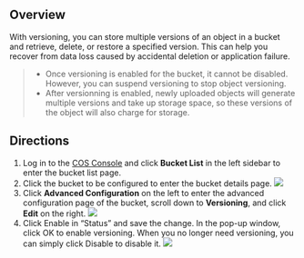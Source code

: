 ## Overview
With versioning, you can store multiple versions of an object in a bucket and retrieve, delete, or restore a specified version. This can help you recover from data loss caused by accidental deletion or application failure.

>- Once versioning is enabled for the bucket, it cannot be disabled. However, you can suspend versioning to stop object versioning.
>- After versionning is enabled, newly uploaded objects will generate multiple versions and take up storage space, so these versions of the object will also charge for storage.

## Directions
1. Log in to the [COS Console](https://console.cloud.tencent.com/cos5) and click **Bucket List** in the left sidebar to enter the bucket list page.
2. Click the bucket to be configured to enter the bucket details page.
![](https://main.qcloudimg.com/raw/b54f229b4f6ae656b124bff914e83ae3.png)
3. Click **Advanced Configuration** on the left to enter the advanced configuration page of the bucket, scroll down to **Versioning**, and click **Edit** on the right.
![](https://main.qcloudimg.com/raw/8a7d2f60286820abce82a072291ed46e.png)
4. Click Enable in “Status” and save the change. In the pop-up window, click OK to enable versioning. When you no longer need versioning, you can simply click Disable to disable it.
![](https://main.qcloudimg.com/raw/63dc4bd4b571c2a2a79407d4ed4cdc1f.png)
